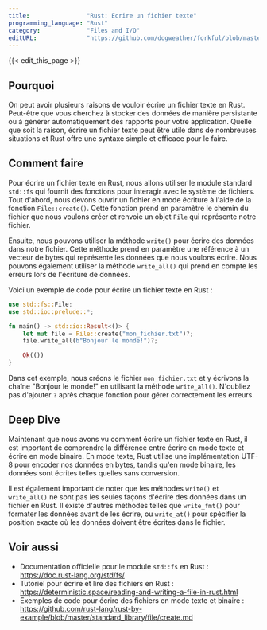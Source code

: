 ```yaml
---
title:                "Rust: Ecrire un fichier texte"
programming_language: "Rust"
category:             "Files and I/O"
editURL:              "https://github.com/dogweather/forkful/blob/master/content/fr/rust/writing-a-text-file.md"
---
```


{{< edit_this_page >}}

## Pourquoi

On peut avoir plusieurs raisons de vouloir écrire un fichier texte en Rust. Peut-être que vous cherchez à stocker des données de manière persistante ou à générer automatiquement des rapports pour votre application. Quelle que soit la raison, écrire un fichier texte peut être utile dans de nombreuses situations et Rust offre une syntaxe simple et efficace pour le faire.

## Comment faire

Pour écrire un fichier texte en Rust, nous allons utiliser le module standard `std::fs` qui fournit des fonctions pour interagir avec le système de fichiers. Tout d'abord, nous devons ouvrir un fichier en mode écriture à l'aide de la fonction `File::create()`. Cette fonction prend en paramètre le chemin du fichier que nous voulons créer et renvoie un objet `File` qui représente notre fichier.

Ensuite, nous pouvons utiliser la méthode `write()` pour écrire des données dans notre fichier. Cette méthode prend en paramètre une référence à un vecteur de bytes qui représente les données que nous voulons écrire. Nous pouvons également utiliser la méthode `write_all()` qui prend en compte les erreurs lors de l'écriture de données.

Voici un exemple de code pour écrire un fichier texte en Rust :

```Rust
use std::fs::File;
use std::io::prelude::*;

fn main() -> std::io::Result<()> {
    let mut file = File::create("mon_fichier.txt")?;
    file.write_all(b"Bonjour le monde!")?;

    Ok(())
}
```

Dans cet exemple, nous créons le fichier `mon_fichier.txt` et y écrivons la chaîne "Bonjour le monde!" en utilisant la méthode `write_all()`. N'oubliez pas d'ajouter `?` après chaque fonction pour gérer correctement les erreurs.

## Deep Dive

Maintenant que nous avons vu comment écrire un fichier texte en Rust, il est important de comprendre la différence entre écrire en mode texte et écrire en mode binaire. En mode texte, Rust utilise une implémentation UTF-8 pour encoder nos données en bytes, tandis qu'en mode binaire, les données sont écrites telles quelles sans conversion.

Il est également important de noter que les méthodes `write()` et `write_all()` ne sont pas les seules façons d'écrire des données dans un fichier en Rust. Il existe d'autres méthodes telles que `write_fmt()` pour formater les données avant de les écrire, ou `write_at()` pour spécifier la position exacte où les données doivent être écrites dans le fichier.

## Voir aussi

- Documentation officielle pour le module `std::fs` en Rust : https://doc.rust-lang.org/std/fs/
- Tutoriel pour écrire et lire des fichiers en Rust : https://deterministic.space/reading-and-writing-a-file-in-rust.html
- Exemples de code pour écrire des fichiers en mode texte et binaire : https://github.com/rust-lang/rust-by-example/blob/master/standard_library/file/create.md